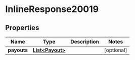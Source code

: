 
# InlineResponse20019

## Properties
Name | Type | Description | Notes
------------ | ------------- | ------------- | -------------
**payouts** | [**List&lt;Payout&gt;**](Payout.md) |  |  [optional]



